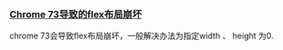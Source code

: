 ### [Chrome 73导致的flex布局崩坏](https://juejin.im/post/5caad50651882543d3781e1d)

chrome 73会导致flex布局崩坏，一般解决办法为指定width 、 height 为0.